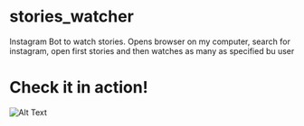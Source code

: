 # stories_watcher
Instagram Bot to watch stories. Opens browser on my computer, search for instagram, open first stories and then watches as many as specified bu user

# Check it in action!

![Alt Text](https://media.giphy.com/media/QXoDQ1uRPm2cWMVjh2/giphy.gif)
